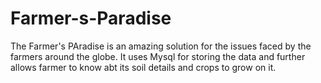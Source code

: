 # Farmer-s-Paradise
The Farmer's PAradise is an amazing solution for the issues faced by the farmers around the globe. It uses Mysql for storing the data and further allows farmer to know abt its soil details and crops to grow on it. 
